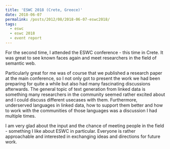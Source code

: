 ```yaml
---
title: 'ESWC 2018 (Crete, Greece)'
date: 2018-06-07
permalink: /posts/2012/08/2018-06-07-eswc2018/
tags:
  - eswc
  - eswc 2018
  - event report
---
```


For the second time, I attended the ESWC conference - this time in Crete. It was great to see known faces again and meet researchers in the field of semantic web. 

Particularly great for me was of course that we published a research paper at the main conference, so I not only got to present the work we had been preparing for quite a while but also had many fascinating discussions afterwards. The general topic of text generation from linked data is something many researchers in the community seemed rather excited about and I could discuss different usecases with them. Furthermore, underserved languages in linked data, how to support them better and how to work with the communities of those languages was a discussion I had multiple times.

I am very glad about the input and the chance of meeting people in the field - something I like about ESWC in particular. Everyone is rather approachable and interested in exchanging ideas and directions for future work.
